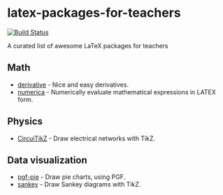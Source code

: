 # latex-packages-for-teachers

[![Build Status](https://www.travis-ci.com/maphy-psd/latex-packages-for-teachers.svg)](https://www.travis-ci.com/maphy-psd/latex-packages-for-teachers)

A curated list of awesome LaTeX packages for teachers


## Math
-   [derivative](https://www.ctan.org/pkg/derivative) - Nice and easy derivatives.
-   [numerica](https://www.ctan.org/pkg/numerica) - Numerically evaluate mathematical expressions in LATEX form.

## Physics
-   [CircuiTikZ](https://www.ctan.org/pkg/circuitikz) - Draw electrical networks with TikZ.

## Data visualization
-   [pgf-pie](https://www.ctan.org/pkg/pgf-pie) - Draw pie charts, using PGF.
-   [sankey](https://www.ctan.org/pkg/sankey) - Draw Sankey diagrams with TikZ.
